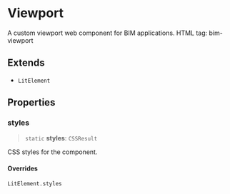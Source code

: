 # Viewport

A custom viewport web component for BIM applications. HTML tag: bim-viewport

## Extends

- `LitElement`

## Properties

### styles

> `static` **styles**: `CSSResult`

CSS styles for the component.

#### Overrides

`LitElement.styles`
